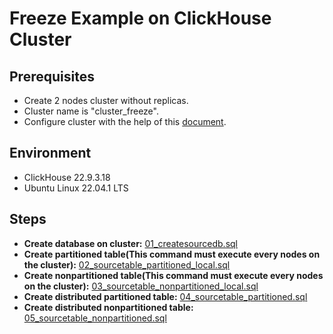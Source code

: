 # Freeze Example on ClickHouse Cluster
## Prerequisites
* Create 2 nodes cluster without replicas.
* Cluster name is "cluster_freeze".
* Configure cluster with the help of this [document](https://clickhouse.com/docs/en/guides/sre/keeper/clickhouse-keeper).

## Environment
* ClickHouse 22.9.3.18
* Ubuntu Linux 22.04.1 LTS

## Steps

* **Create database on cluster:** [01_createsourcedb.sql](https://github.com/emoido/clickhouseFreeze/blob/main/01_createsourcedb.sql)
* **Create partitioned table(This command must execute every nodes on the cluster):** [02_sourcetable_partitioned_local.sql](https://github.com/emoido/clickhouseFreeze/blob/main/02_sourcetable_partitioned_local.sql)
* **Create nonpartitioned table(This command must execute every nodes on the cluster):** [03_sourcetable_nonpartitioned_local.sql](https://github.com/emoido/clickhouseFreeze/blob/main/03_sourcetable_nonpartitioned_local.sql)
*  **Create distributed partitioned table:** [04_sourcetable_partitioned.sql](https://github.com/emoido/clickhouseFreeze/blob/main/04_sourcetable_partitioned.sql)
*  **Create distributed nonpartitioned table:** [05_sourcetable_nonpartitioned.sql](https://github.com/emoido/clickhouseFreeze/blob/main/05_sourcetable_nonpartitioned.sql)


